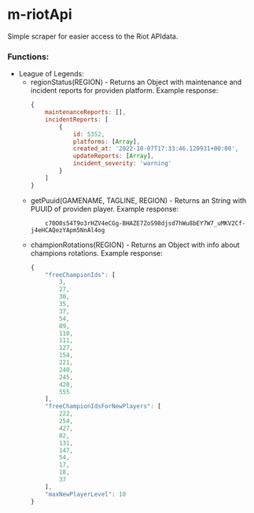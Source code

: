# m-riotApi
Simple scraper for easier access to the Riot APIdata.

### Functions:
- League of Legends:
    - regionStatus(REGION) - Returns an Object with maintenance and incident reports for providen platform.
        Example response: 
        ```js
        {
            maintenanceReports: [],
            incidentReports: [
                {
                    id: 5352,
                    platforms: [Array],
                    created_at: '2022-10-07T17:33:46.120931+00:00',
                    updateReports: [Array],
                    incident_severity: 'warning'
                }
            ]
        }
        ```
    - getPuuid(GAMENAME, TAGLINE, REGION) - Returns an String with PUUID of providen player.
        Example response: 
        ```
            c70O0s54T9o3rHZV4eCGg-BHAZE7ZoS98djsd7hWu8bEY7W7_uMKV2Cf-j4eHCAQezYApm5NnAl4og
        ```
    - championRotations(REGION) - Returns an Object with info about champions rotations.
        Example response:
        ```js
        {
            "freeChampionIds": [
                3,
                27,
                30,
                35,
                37,
                54,
                89,
                110,
                111,
                127,
                154,
                221,
                240,
                245,
                420,
                555
            ],
            "freeChampionIdsForNewPlayers": [
                222,
                254,
                427,
                82,
                131,
                147,
                54,
                17,
                18,
                37
            ],
            "maxNewPlayerLevel": 10
        }
        ```